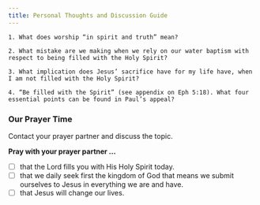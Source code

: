```yaml
---
title: Personal Thoughts and Discussion Guide
---
```


`1. What does worship “in spirit and truth” mean?`

`2. What mistake are we making when we rely on our water baptism with respect to being filled with the Holy Spirit?`

`3. What implication does Jesus’ sacrifice have for my life have, when I am not filled with the Holy Spirit?`

`4. “Be filled with the Spirit” (see appendix on Eph 5:18). What four essential points can be found in Paul’s appeal?`

### Our Prayer Time

Contact your prayer partner and discuss the topic.

**Pray with your prayer partner ...**

- [ ] that the Lord fills you with His Holy Spirit today.
- [ ] that we daily seek first the kingdom of God that means we submit ourselves to Jesus in everything we are and have.
- [ ] that Jesus will change our lives.